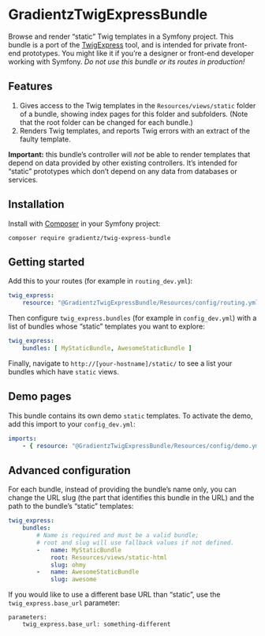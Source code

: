 # GradientzTwigExpressBundle

Browse and render “static” Twig templates in a Symfony project. This bundle is a port of the [TwigExpress](https://github.com/gradientz/twig-express) tool, and is intended for private front-end prototypes. You might like it if you’re a designer or front-end developer working with Symfony. *Do not use this bundle or its routes in production!*

## Features

1.  Gives access to the Twig templates in the `Resources/views/static` folder of a bundle, showing index pages for this folder and subfolders. (Note that the root folder can be changed for each bundle.)
2.  Renders Twig templates, and reports Twig errors with an extract of the faulty template.

**Important:** this bundle’s controller will *not* be able to render templates that depend on data provided by other existing controllers. It’s intended for “static” prototypes which don’t depend on any data from databases or services.

## Installation

Install with [Composer](https://getcomposer.org/) in your Symfony project:

```
composer require gradientz/twig-express-bundle
```

## Getting started

Add this to your routes (for example in `routing_dev.yml`):

```yaml
twig_express:
    resource: "@GradientzTwigExpressBundle/Resources/config/routing.yml"
```

Then configure `twig_express.bundles` (for example in `config_dev.yml`) with a list of bundles whose “static” templates you want to explore:

```yaml
twig_express:
    bundles: [ MyStaticBundle, AwesomeStaticBundle ]
```

Finally, navigate to `http://[your-hostname]/static/` to see a list your bundles which have `static` views.

## Demo pages

This bundle contains its own demo `static` templates. To activate the demo, add this import to your `config_dev.yml`:

```yaml
imports:
    - { resource: "@GradientzTwigExpressBundle/Resources/config/demo.yml" }
```

## Advanced configuration

For each bundle, instead of providing the bundle’s name only, you can change the URL slug (the part that identifies this bundle in the URL) and the path to the bundle’s “static” templates:

```yaml
twig_express:
    bundles:
        # Name is required and must be a valid bundle;
        # root and slug will use fallback values if not defined.
        -   name: MyStaticBundle
            root: Resources/views/static-html
            slug: ohmy
        -   name: AwesomeStaticBundle
            slug: awesome
```

If you would like to use a different base URL than “static”, use the `twig_express.base_url` parameter:

```
parameters:
    twig_express.base_url: something-different
```
